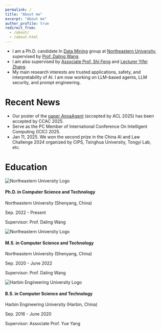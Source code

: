 ```yaml
---
permalink: /
title: "About me"
excerpt: "About me"
author_profile: true
redirect_from: 
  - /about/
  - /about.html
---
```


- I am a Ph.D. candidate In [Data Mining](https://neu-datamining.github.io/) group at [Northeastern University](http://www.neu.edu.cn/), supervised by [Prof. Daling Wang](https://neu-datamining.github.io/wangdl.htm).
- I am also supervised by [Associate Prof. Shi Feng](https://neu-datamining.github.io/cse/fengshi/) and [Lecturer Yifei Zhang](http://faculty.neu.edu.cn/zhangyifei/english.html).
- My main research interests are trusted applications, safety, and interpretability of AI. I am now working on LLM-based agents, LLM security, and prompt engineering.

# Recent News
- Our poster of the [paper AnnaAgent](https://arxiv.org/abs/2506.00551) (accepted by ACL 2025) has been accepted by CCAC 2025.
- Serve as the PC Member of International Conference On Intelligent Computing (ICIC) 2025.
- Jan 11, 2025. We won the second prize in the China AI and Law Challenge 2024 organized by CIPS, Tsinghua University, Tongyi Lab, etc.
<!-- - July 3, 2024. Our paper titled "LLM-Based Empathetic Response through Psychologist-Agent Debate" has been accepted by the *8th APWeb-WAIM International Joint Conference on Web and Big Data* (CCF C). -->
<!-- - May 9, 2024. Our paper titled "FEEL: A Framework for Evaluating Emotional Support Capability with Large Language Models" has been oral accepted by the *International Conference on Intelligent Computing* 2024 (CCF C). -->
<!-- - Nov 11, 2023. We won the second prize in the Large Language Model Evaluation track of the Language and Intelligence Competition organized by CCF and Baidu. -->
<!--  ![prize](https://sci-m-wang.github.io/images/2nd_prize.jpg) -->

# Education
<div class="education-entry">
  <div class="education-logo">
    <img src="https://sci-m-wang.github.io/images/neu_logo.png" alt="Northeastern University Logo">
  </div>
  <div class="education-details">
    <h4>Ph.D. in Computer Science and Technology</h4>
    <p class="university-info">Northeastern University (Shenyang, China)</p>
    <p>Sep. 2022 - Present</p>
    <p class="supervisor-info">Supervisor: Prof. Daling Wang</p>
  </div>
</div>

<div class="education-entry">
  <div class="education-logo">
    <img src="https://sci-m-wang.github.io/images/neu_logo.png" alt="Northeastern University Logo">
  </div>
  <div class="education-details">
    <h4>M.S. in Computer Science and Technology</h4>
    <p class="university-info">Northeastern University (Shenyang, China)</p>
    <p>Sep. 2020 - June 2022</p>
    <p class="supervisor-info">Supervisor: Prof. Daling Wang</p>
  </div>
</div>

<div class="education-entry">
  <div class="education-logo">
    <img src="https://sci-m-wang.github.io/images/hrbeu.png" alt="Harbin Engineering University Logo">
  </div>
  <div class="education-details">
    <h4>B.S. in Computer Science and Technology</h4>
    <p class="university-info">Harbin Engineering University (Harbin, China)</p>
    <p>Sep. 2016 - June 2020</p>
    <p class="supervisor-info">Supervisor: Associate Prof. Yue Yang</p>
  </div>
</div>

